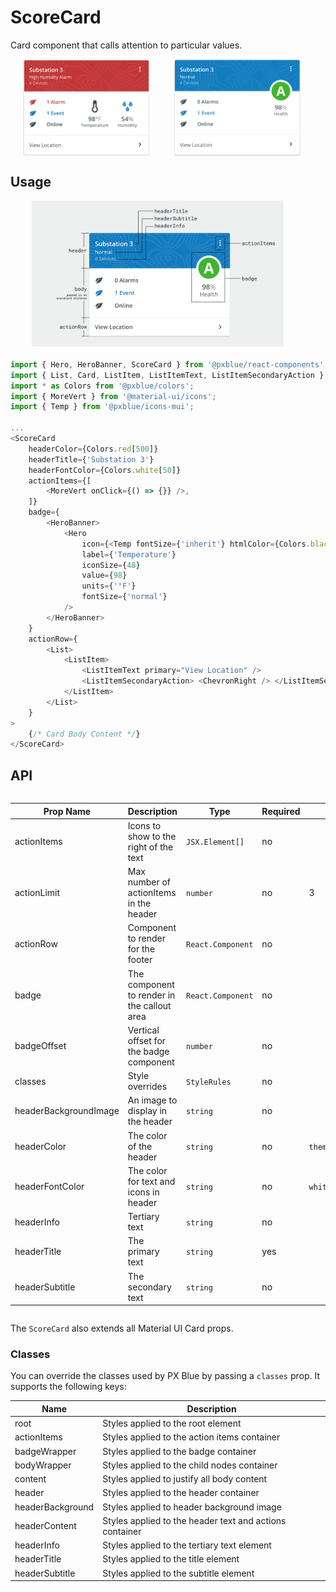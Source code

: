 # ScoreCard
Card component that calls attention to particular values.

<div style="text-align: center; width: 100%; display: flex; justify-content: space-evenly; margin-bottom: 20px">
    <img width="40%" alt="Score Card with multiple highlighted values" src="./images/scoreCard.png"><br/>
    <img width="40%" alt="Score Card with single badge-style value" src="./images/scoreCard_alt.png"><br/>
</div>

## Usage

<div style="text-align: center; width: 100%; display: flex; justify-content: space-evenly; margin-bottom: 20px">
    <img width="80%" alt="Score Card with labels on different parts" src="./images/scoreCardAnatomy.png"><br/>
</div>

```typescript
import { Hero, HeroBanner, ScoreCard } from '@pxblue/react-components';
import { List, Card, ListItem, ListItemText, ListItemSecondaryAction } from '@material-ui/core';
import * as Colors from '@pxblue/colors';
import { MoreVert } from '@material-ui/icons';
import { Temp } from '@pxblue/icons-mui';

...
<ScoreCard
    headerColor={Colors.red[500]}
    headerTitle={'Substation 3'}
    headerFontColor={Colors.white[50]}
    actionItems={[
        <MoreVert onClick={() => {}} />,
    ]}
    badge={
        <HeroBanner>
            <Hero
                icon={<Temp fontSize={'inherit'} htmlColor={Colors.black[500]} />}
                label={'Temperature'}
                iconSize={48}
                value={98}
                units={'°F'}
                fontSize={'normal'}
            />
        </HeroBanner>
    }
    actionRow={
        <List>
            <ListItem>
                <ListItemText primary="View Location" />
                <ListItemSecondaryAction> <ChevronRight /> </ListItemSecondaryAction>
            </ListItem>
        </List>
    }
>
    {/* Card Body Content */}
</ScoreCard>
```

## API

<div style="overflow: auto;">

| Prop Name             | Description                                 | Type                  | Required | Default                      |
|-----------------------|---------------------------------------------|-----------------------|----------|------------------------------|
| actionItems           | Icons to show to the right of the text      | `JSX.Element[]`       | no       |                              |
| actionLimit           | Max number of actionItems in the header     | `number`              | no       | 3                            |  
| actionRow             | Component to render for the footer          | `React.Component`     | no       |                              |
| badge                 | The component to render in the callout area | `React.Component`     | no       |                              |
| badgeOffset           | Vertical offset for the badge component     | `number`              | no       |                              |
| classes               | Style overrides                             | `StyleRules`          | no       |                              |     
| headerBackgroundImage | An image to display in the header           | `string`              | no       |                              | 
| headerColor           | The color of the header                     | `string`              | no       | `theme.palette.primary.main` |
| headerFontColor       | The color for text and icons in header      | `string`              | no       | `white`                      | 
| headerInfo            | Tertiary text                               | `string`              | no       |                              |
| headerTitle           | The primary text                            | `string`              | yes      |                              |
| headerSubtitle        | The secondary text                          | `string`              | no       |                              | 

</div>

The `ScoreCard` also extends all Material UI Card props.


### Classes
You can override the classes used by PX Blue by passing a `classes` prop. It supports the following keys:

| Name             | Description                                              |
|------------------|----------------------------------------------------------|
| root             | Styles applied to the root element                       |
| actionItems      | Styles applied to the action items container             |
| badgeWrapper     | Styles applied to the badge container                    |
| bodyWrapper      | Styles applied to the child nodes container              |
| content          | Styles applied to justify all body content               |
| header           | Styles applied to the header container                   |
| headerBackground | Styles applied to header background image                |
| headerContent    | Styles applied to the header text and actions container  |
| headerInfo       | Styles applied to the tertiary text element              |
| headerTitle      | Styles applied to the title element                      |
| headerSubtitle   | Styles applied to the subtitle element                   |